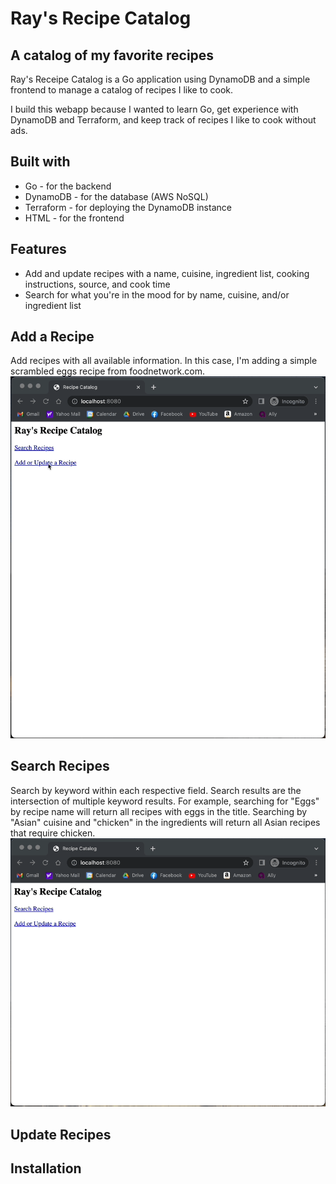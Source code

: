 # Ray's Recipe Catalog
## A catalog of my favorite recipes

Ray's Receipe Catalog is a Go application using DynamoDB and a simple frontend to manage a catalog of recipes I like to cook.

I build this webapp because I wanted to learn Go, get experience with DynamoDB and Terraform, and keep track of recipes I like to cook without ads.

## Built with
- Go - for the backend
- DynamoDB - for the database (AWS NoSQL)
- Terraform - for deploying the DynamoDB instance
- HTML - for the frontend

## Features
- Add and update recipes with a name, cuisine, ingredient list, cooking instructions, source, and cook time
- Search for what you're in the mood for by name, cuisine, and/or ingredient list

## Add a Recipe
Add recipes with all available information. In this case, I'm adding a simple scrambled eggs recipe from foodnetwork.com.
![](https://github.com/raytighe/recipe_catalog/blob/main/img/add-recipe.gif)

## Search Recipes
Search by keyword within each respective field. Search results are the intersection of multiple keyword results. For example, searching for "Eggs" by recipe name will return all recipes with eggs in the title. Searching by "Asian" cuisine and "chicken" in the ingredients will return all Asian recipes that require chicken. 
![](https://github.com/raytighe/recipe_catalog/blob/main/img/search.gif)

## Update Recipes

## Installation
